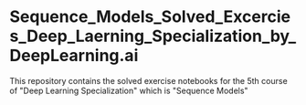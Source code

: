 # Sequence_Models_Solved_Excercies_Deep_Laerning_Specialization_by_DeepLearning.ai
This repository contains the solved exercise notebooks for the 5th course of "Deep Learning Specialization" which is "Sequence Models" 
